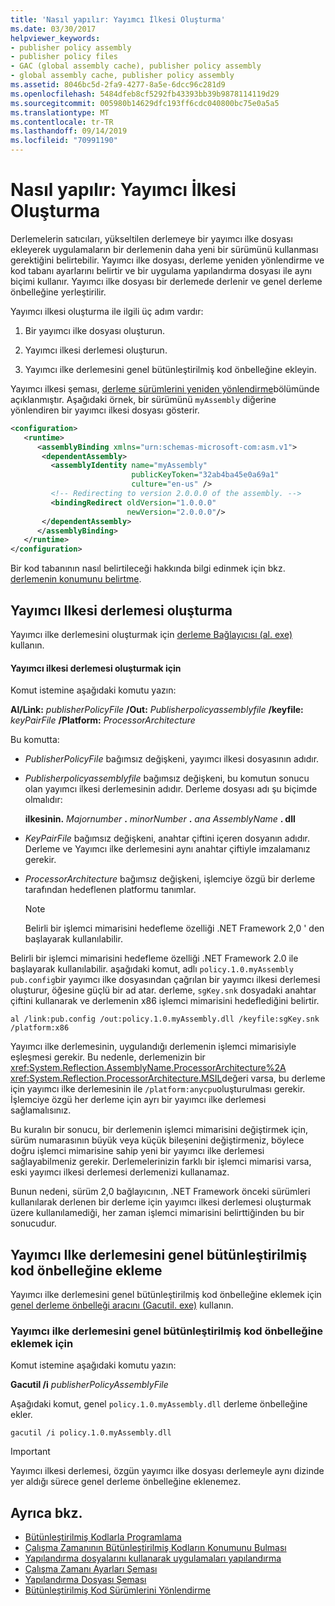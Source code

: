 ```yaml
---
title: 'Nasıl yapılır: Yayımcı İlkesi Oluşturma'
ms.date: 03/30/2017
helpviewer_keywords:
- publisher policy assembly
- publisher policy files
- GAC (global assembly cache), publisher policy assembly
- global assembly cache, publisher policy assembly
ms.assetid: 8046bc5d-2fa9-4277-8a5e-6dcc96c281d9
ms.openlocfilehash: 5484dfeb8cf5292fb43393bb39b9878114119d29
ms.sourcegitcommit: 005980b14629dfc193ff6cdc040800bc75e0a5a5
ms.translationtype: MT
ms.contentlocale: tr-TR
ms.lasthandoff: 09/14/2019
ms.locfileid: "70991190"
---
```

# <a name="how-to-create-a-publisher-policy"></a>Nasıl yapılır: Yayımcı İlkesi Oluşturma

Derlemelerin satıcıları, yükseltilen derlemeye bir yayımcı ilke dosyası ekleyerek uygulamaların bir derlemenin daha yeni bir sürümünü kullanması gerektiğini belirtebilir. Yayımcı ilke dosyası, derleme yeniden yönlendirme ve kod tabanı ayarlarını belirtir ve bir uygulama yapılandırma dosyası ile aynı biçimi kullanır. Yayımcı ilke dosyası bir derlemede derlenir ve genel derleme önbelleğine yerleştirilir.

Yayımcı ilkesi oluşturma ile ilgili üç adım vardır:

1. Bir yayımcı ilke dosyası oluşturun.

2. Yayımcı ilkesi derlemesi oluşturun.

3. Yayımcı ilke derlemesini genel bütünleştirilmiş kod önbelleğine ekleyin.

Yayımcı ilkesi şeması, [derleme sürümlerini yeniden yönlendirme](redirect-assembly-versions.md)bölümünde açıklanmıştır. Aşağıdaki örnek, bir sürümünü `myAssembly` diğerine yönlendiren bir yayımcı ilkesi dosyası gösterir.

```xml
<configuration>
   <runtime>
      <assemblyBinding xmlns="urn:schemas-microsoft-com:asm.v1">
       <dependentAssembly>
         <assemblyIdentity name="myAssembly"
                           publicKeyToken="32ab4ba45e0a69a1"
                           culture="en-us" />
         <!-- Redirecting to version 2.0.0.0 of the assembly. -->
         <bindingRedirect oldVersion="1.0.0.0"
                          newVersion="2.0.0.0"/>
       </dependentAssembly>
      </assemblyBinding>
   </runtime>
</configuration>
```

Bir kod tabanının nasıl belirtileceği hakkında bilgi edinmek için bkz. [derlemenin konumunu belirtme](specify-assembly-location.md).

## <a name="creating-the-publisher-policy-assembly"></a>Yayımcı Ilkesi derlemesi oluşturma

Yayımcı ilke derlemesini oluşturmak için [derleme Bağlayıcısı (al. exe)](../tools/al-exe-assembly-linker.md) kullanın.

#### <a name="to-create-a-publisher-policy-assembly"></a>Yayımcı ilkesi derlemesi oluşturmak için

Komut istemine aşağıdaki komutu yazın:

**Al/Link:** *publisherPolicyFile* **/Out:** *Publisherpolicyassemblyfile* **/keyfile:** *keyPairFile* **/Platform:** *ProcessorArchitecture*

Bu komutta:

- *PublisherPolicyFile* bağımsız değişkeni, yayımcı ilkesi dosyasının adıdır.

- *Publisherpolicyassemblyfile* bağımsız değişkeni, bu komutun sonucu olan yayımcı ilkesi derlemesinin adıdır. Derleme dosyası adı şu biçimde olmalıdır:

  **ilkesinin.** *Majornumber* **.** *minorNumber* **.** *ana AssemblyName* **. dll**

- *KeyPairFile* bağımsız değişkeni, anahtar çiftini içeren dosyanın adıdır. Derleme ve Yayımcı ilke derlemesini aynı anahtar çiftiyle imzalamanız gerekir.

- *ProcessorArchitecture* bağımsız değişkeni, işlemciye özgü bir derleme tarafından hedeflenen platformu tanımlar.

  > [!NOTE]
  > Belirli bir işlemci mimarisini hedefleme özelliği .NET Framework 2,0 ' den başlayarak kullanılabilir.

Belirli bir işlemci mimarisini hedefleme özelliği .NET Framework 2.0 ile başlayarak kullanılabilir. aşağıdaki komut, adlı `policy.1.0.myAssembly` `pub.config`bir yayımcı ilke dosyasından çağrılan bir yayımcı ilkesi derlemesi oluşturur, öğesine güçlü bir ad atar. derleme, `sgKey.snk` dosyadaki anahtar çiftini kullanarak ve derlemenin x86 işlemci mimarisini hedeflediğini belirtir.

```
al /link:pub.config /out:policy.1.0.myAssembly.dll /keyfile:sgKey.snk /platform:x86
```

Yayımcı ilke derlemesinin, uygulandığı derlemenin işlemci mimarisiyle eşleşmesi gerekir. Bu nedenle, derlemenizin bir <xref:System.Reflection.AssemblyName.ProcessorArchitecture%2A> <xref:System.Reflection.ProcessorArchitecture.MSIL>değeri varsa, bu derleme için yayımcı ilke derlemesinin ile `/platform:anycpu`oluşturulması gerekir. İşlemciye özgü her derleme için ayrı bir yayımcı ilke derlemesi sağlamalısınız.

Bu kuralın bir sonucu, bir derlemenin işlemci mimarisini değiştirmek için, sürüm numarasının büyük veya küçük bileşenini değiştirmeniz, böylece doğru işlemci mimarisine sahip yeni bir yayımcı ilke derlemesi sağlayabilmeniz gerekir. Derlemelerinizin farklı bir işlemci mimarisi varsa, eski yayımcı ilkesi derlemesi derlemenizi kullanamaz.

Bunun nedeni, sürüm 2,0 bağlayıcının, .NET Framework önceki sürümleri kullanılarak derlenen bir derleme için yayımcı ilkesi derlemesi oluşturmak üzere kullanılamediği, her zaman işlemci mimarisini belirttiğinden bu bir sonucudur.

## <a name="adding-the-publisher-policy-assembly-to-the-global-assembly-cache"></a>Yayımcı Ilke derlemesini genel bütünleştirilmiş kod önbelleğine ekleme

Yayımcı ilke derlemesini genel bütünleştirilmiş kod önbelleğine eklemek için [genel derleme önbelleği aracını (Gacutil. exe)](../tools/gacutil-exe-gac-tool.md) kullanın.

### <a name="to-add-the-publisher-policy-assembly-to-the-global-assembly-cache"></a>Yayımcı ilke derlemesini genel bütünleştirilmiş kod önbelleğine eklemek için

Komut istemine aşağıdaki komutu yazın:

**Gacutil /i** *publisherPolicyAssemblyFile*

Aşağıdaki komut, genel `policy.1.0.myAssembly.dll` derleme önbelleğine ekler.

```
gacutil /i policy.1.0.myAssembly.dll
```

> [!IMPORTANT]
> Yayımcı ilkesi derlemesi, özgün yayımcı ilke dosyası derlemeyle aynı dizinde yer aldığı sürece genel derleme önbelleğine eklenemez.

## <a name="see-also"></a>Ayrıca bkz.

- [Bütünleştirilmiş Kodlarla Programlama](../../standard/assembly/program.md)
- [Çalışma Zamanının Bütünleştirilmiş Kodların Konumunu Bulması](../deployment/how-the-runtime-locates-assemblies.md)
- [Yapılandırma dosyalarını kullanarak uygulamaları yapılandırma](index.md)
- [Çalışma Zamanı Ayarları Şeması](./file-schema/runtime/index.md)
- [Yapılandırma Dosyası Şeması](./file-schema/index.md)
- [Bütünleştirilmiş Kod Sürümlerini Yönlendirme](redirect-assembly-versions.md)
